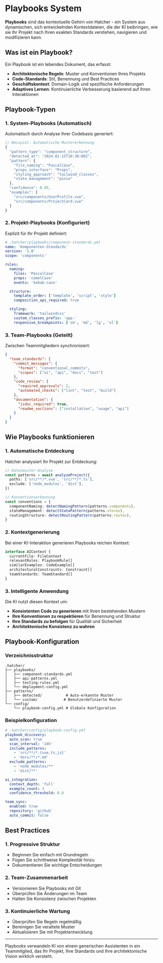 # Playbooks System

**Playbooks** sind das kontextuelle Gehirn von Hatcher - ein System aus dynamischen, sich entwickelnden Kontextdateien, die der KI beibringen, wie sie Ihr Projekt nach Ihren exakten Standards verstehen, navigieren und modifizieren kann.

## Was ist ein Playbook?

Ein Playbook ist ein lebendes Dokument, das erfasst:

- **Architektonische Regeln**: Muster und Konventionen Ihres Projekts
- **Code-Standards**: Stil, Benennung und Best Practices
- **Geschäftskontext**: Domain-Logik und spezifische Anforderungen
- **Adaptives Lernen**: Kontinuierliche Verbesserung basierend auf Ihren Interaktionen

## Playbook-Typen

### 1. System-Playbooks (Automatisch)

Automatisch durch Analyse Ihrer Codebasis generiert:

```typescript
// Beispiel: Automatische Mustererkennung
{
  "pattern_type": "component_structure",
  "detected_at": "2024-01-15T10:30:00Z",
  "pattern": {
    "file_naming": "PascalCase",
    "props_interface": "Props",
    "styling_approach": "tailwind_classes",
    "state_management": "pinia"
  },
  "confidence": 0.95,
  "examples": [
    "src/components/UserProfile.vue",
    "src/components/ProjectCard.vue"
  ]
}
```

### 2. Projekt-Playbooks (Konfiguriert)

Explizit für Ihr Projekt definiert:

```yaml
# .hatcher/playbooks/component-standards.yml
name: 'Komponenten-Standards'
version: '1.0'
scope: 'components'

rules:
  naming:
    files: 'PascalCase'
    props: 'camelCase'
    events: 'kebab-case'

  structure:
    template_order: ['template', 'script', 'style']
    composition_api_required: true

  styling:
    framework: 'tailwindcss'
    custom_classes_prefix: 'app-'
    responsive_breakpoints: ['sm', 'md', 'lg', 'xl']
```

### 3. Team-Playbooks (Geteilt)

Zwischen Teammitgliedern synchronisiert:

```json
{
  "team_standards": {
    "commit_messages": {
      "format": "conventional_commits",
      "scopes": ["ui", "api", "docs", "test"]
    },
    "code_review": {
      "required_approvals": 2,
      "automated_checks": ["lint", "test", "build"]
    },
    "documentation": {
      "jsdoc_required": true,
      "readme_sections": ["installation", "usage", "api"]
    }
  }
}
```

## Wie Playbooks funktionieren

### 1. Automatische Entdeckung

Hatcher analysiert Ihr Projekt zur Entdeckung:

```typescript
// Dateimuster-Analyse
const patterns = await analyzeProject({
  paths: ['src/**/*.vue', 'src/**/*.ts'],
  exclude: ['node_modules', 'dist'],
})

// Konventionserkennung
const conventions = {
  componentNaming: detectNamingPattern(patterns.components),
  stateManagement: detectStatePattern(patterns.stores),
  routingStructure: detectRoutingPattern(patterns.routes),
}
```

### 2. Kontextgenerierung

Bei einer KI-Interaktion generieren Playbooks reichen Kontext:

```typescript
interface AIContext {
  currentFile: FileContext
  relevantRules: PlaybookRule[]
  similarExamples: CodeExample[]
  architecturalConstraints: Constraint[]
  teamStandards: TeamStandard[]
}
```

### 3. Intelligente Anwendung

Die KI nutzt diesen Kontext um:

- **Konsistenten Code zu generieren** mit Ihren bestehenden Mustern
- **Ihre Konventionen zu respektieren** für Benennung und Struktur
- **Ihre Standards zu befolgen** für Qualität und Sicherheit
- **Architektonische Konsistenz zu wahren**

## Playbook-Konfiguration

### Verzeichnisstruktur

```
.hatcher/
├── playbooks/
│   ├── component-standards.yml
│   ├── api-patterns.yml
│   ├── testing-rules.yml
│   └── deployment-config.yml
├── patterns/
│   ├── detected/           # Auto-erkannte Muster
│   └── custom/            # Benutzerdefinierte Muster
└── config/
    └── playbook-config.yml # Globale Konfiguration
```

### Beispielkonfiguration

```yaml
# .hatcher/config/playbook-config.yml
playbook_discovery:
  auto_scan: true
  scan_interval: '24h'
  include_patterns:
    - 'src/**/*.{vue,ts,js}'
    - 'docs/**/*.md'
  exclude_patterns:
    - 'node_modules/**'
    - 'dist/**'

ai_integration:
  context_depth: 'full'
  example_count: 3
  confidence_threshold: 0.8

team_sync:
  enabled: true
  repository: 'github'
  auto_commit: false
```

## Best Practices

### 1. Progressive Struktur

- Beginnen Sie einfach mit Grundregeln
- Fügen Sie schrittweise Komplexität hinzu
- Dokumentieren Sie wichtige Entscheidungen

### 2. Team-Zusammenarbeit

- Versionieren Sie Playbooks mit Git
- Überprüfen Sie Änderungen im Team
- Halten Sie Konsistenz zwischen Projekten

### 3. Kontinuierliche Wartung

- Überprüfen Sie Regeln regelmäßig
- Bereinigen Sie veraltete Muster
- Aktualisieren Sie mit Projektentwicklung

---

Playbooks verwandeln KI von einem generischen Assistenten in ein Teammitglied, das Ihr Projekt, Ihre Standards und Ihre architektonische Vision wirklich versteht.

